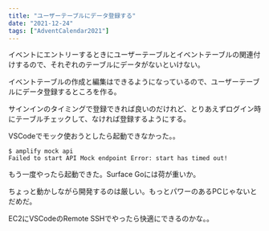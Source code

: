 ```yaml
---
title: "ユーザーテーブルにデータ登録する"
date: "2021-12-24"
tags: ["AdventCalendar2021"]
---
```


イベントにエントリーするときにユーザーテーブルとイベントテーブルの関連付けするので、それぞれのテーブルにデータがないといけない。

イベントテーブルの作成と編集はできるようになっているので、ユーザーテーブルにデータ登録するところを作る。

サインインのタイミングで登録できれば良いのだけれど、とりあえずログイン時にテーブルチェックして、なければ登録するようにする。

VSCodeでモック使おうとしたら起動できなかった。。
```
$ amplify mock api
Failed to start API Mock endpoint Error: start has timed out!
```
もう一度やったら起動できた。Surface Goには荷が重いか。

ちょっと動かしながら開発するのは厳しい。もっとパワーのあるPCじゃないとだめだ。

EC2にVSCodeのRemote SSHでやったら快適にできるのかな。。

